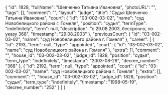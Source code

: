 {
    "id": 1828,
    "fullName": "Шевченко Татьяна Ивановна",
    "photoURL": "",
    "tags": [],
    "comment": "",
    "layout": "judge",
    "title": "Судья Шевченко Татьяна Ивановна",
    "court": {
        "id": "03-002-03-02",
        "name": "суд Новобелицкого района г. Гомеля",
        "position": "судья",
        "termType": "indefinitely",
        "term": null,
        "description": "c 29.08.2003, бессрочно, по указу 368",
        "timestamp": "29.08.2003"
    },
    "previousCourt": {
        "id": "03-002-03-02",
        "name": "суд Новобелицкого района г. Гомеля"
    },
    "career": [
        {
            "id": 2193,
            "term": null,
            "type": "appointed",
            "court": {
                "id": "03-002-03-02",
                "name": "суд Новобелицкого района г. Гомеля"
            },
            "extra": [],
            "comment": "",
            "house_id": "03-002-03-02",
            "judge_id": 1828,
            "position": "судья",
            "term_type": "indefinitely",
            "timestamp": "2003-08-29",
            "decree_number": "368"
        },
        {
            "id": 2192,
            "term": null,
            "type": "appointed",
            "court": {
                "id": "03-002-03-02",
                "name": "суд Новобелицкого района г. Гомеля"
            },
            "extra": [],
            "comment": "",
            "house_id": "03-002-03-02",
            "judge_id": 1828,
            "position": "судья",
            "term_type": "indefinitely",
            "timestamp": "1998-05-19",
            "decree_number": "252"
        }
    ]
}